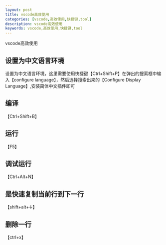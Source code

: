```yaml
---
layout: post
title: vscode高效使用
categories: [vscode,高效使用,快捷键,tool]
description: vscode高效使用
keywords: vscode,高效使用,快捷键,tool
---
```


vscode高效使用

## 设置为中文语言环境
设置为中文语言环境，这里需要使用快捷键【Ctrl+Shift+P】在弹出的搜索框中输入【configure language】，然后选择搜索出来的【Configure Display Language】,安装简体中文插件即可

## 编译 
【Ctrl+Shift+B】


## 运行
【F5】


## 调试运行
【Ctrl+Alt+N】


## 是快速复制当前行到下一行
【shift+alt+↓】

## 删除一行
【ctrl+x】
